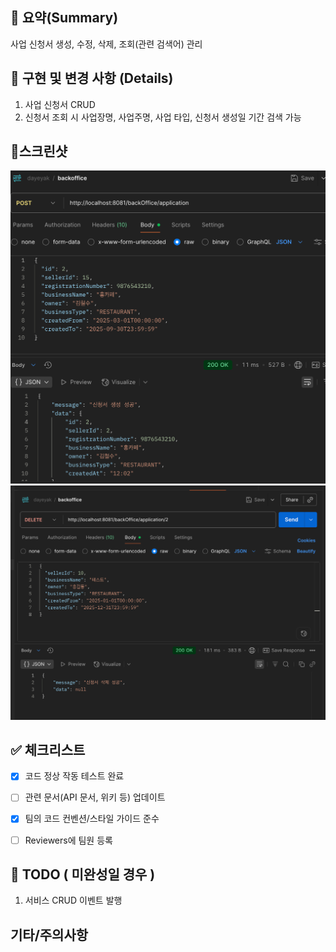 ## 📝 요약(Summary)
사업 신청서 생성, 수정, 삭제, 조회(관련 검색어) 관리

## 💫 구현 및 변경 사항 (Details)
1. 사업 신청서 CRUD
2. 신청서 조회 시 사업장명, 사업주명, 사업 타입, 신청서 생성일 기간 검색 가능


## 📸스크린샷
![postMethod.png](image/postMethod.png)
![deleteMethod.png](image/deleteMethod.png)

## ✅ 체크리스트

- [X] 코드 정상 작동 테스트 완료
- [ ] 관련 문서(API 문서, 위키 등) 업데이트
- [x] 팀의 코드 컨벤션/스타일 가이드 준수
- [ ] Reviewers에 팀원 등록


## 💬 TODO ( 미완성일 경우 )
1. 서비스 CRUD 이벤트 발행

## 기타/주의사항